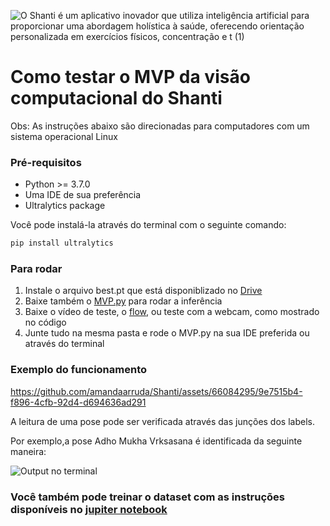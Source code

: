 ![O Shanti é um aplicativo inovador que utiliza inteligência artificial para proporcionar uma abordagem holística à saúde, oferecendo orientação personalizada em exercícios físicos, concentração e t (1)](https://github.com/amandaarruda/Shanti/assets/66084295/f8625bf8-4c68-4ece-ad92-55730da6a1bd)


# Como testar o MVP da visão computacional do Shanti
Obs: As instruções abaixo são direcionadas para computadores com um sistema operacional Linux

### Pré-requisitos
- Python >= 3.7.0
- Uma IDE de sua preferência
- Ultralytics package

Você pode instalá-la através do terminal com o seguinte comando:
```bash
pip install ultralytics
```

### Para rodar
1. Instale o arquivo best.pt que está disponiblizado no [Drive](https://drive.google.com/file/d/1m5aCaufS1EqIC-he3QHYh73GkvFIYkBG/view?usp=sharing)
2. Baixe também o [MVP.py](https://github.com/amandaarruda/Shanti/blob/main/MVP.py) para rodar a inferência
3. Baixe o vídeo de teste, o [flow](https://github.com/amandaarruda/Shanti/blob/main/flow.mp4), ou teste com a webcam, como mostrado no código
4. Junte tudo na mesma pasta e rode o MVP.py na sua IDE preferida ou através do terminal

### Exemplo do funcionamento

https://github.com/amandaarruda/Shanti/assets/66084295/9e7515b4-f896-4cfb-92d4-d694636ad291

A leitura de uma pose pode ser verificada através das junções dos labels. 

Por exemplo,a pose Adho Mukha Vrksasana é identificada da seguinte maneira:

![Output no terminal](https://github.com/amandaarruda/Shanti/assets/66084295/d10bd85f-e908-4e57-902e-c558e66ad951)

### Você também pode treinar o dataset com as instruções disponíveis no [jupiter notebook](https://drive.google.com/file/d/1mI7jneSFV8xU2HAkgrr6YAzcYnlyM8WJ/view?usp=sharing)
